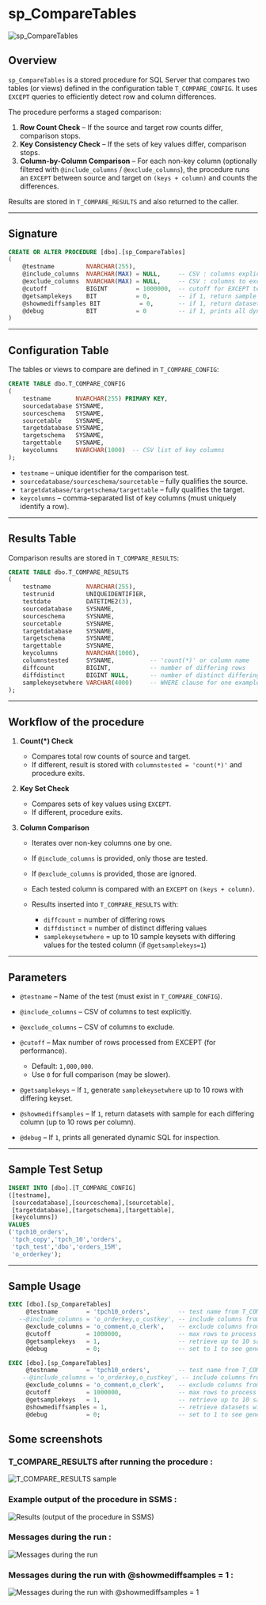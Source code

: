 
# sp\_CompareTables


![sp_CompareTables](images/sp_CompareTables.png)

## Overview

`sp_CompareTables` is a stored procedure for SQL Server that compares two tables (or views) defined in the configuration table `T_COMPARE_CONFIG`.
It uses `EXCEPT` queries to efficiently detect row and column differences.

The procedure performs a staged comparison:

1. **Row Count Check** – If the source and target row counts differ, comparison stops.
2. **Key Consistency Check** – If the sets of key values differ, comparison stops.
3. **Column-by-Column Comparison** – For each non-key column (optionally filtered with `@include_columns` / `@exclude_columns`), the procedure runs an `EXCEPT` between source and target on `(keys + column)` and counts the differences.

Results are stored in `T_COMPARE_RESULTS` and also returned to the caller.

---

## Signature

```sql
CREATE OR ALTER PROCEDURE [dbo].[sp_CompareTables]
(
    @testname         NVARCHAR(255),
    @include_columns  NVARCHAR(MAX) = NULL,     -- CSV : columns explicitly tested
    @exclude_columns  NVARCHAR(MAX) = NULL,     -- CSV : columns to exclude
    @cutoff           BIGINT        = 1000000,  -- cutoff for EXCEPT temp results (0 = no cutoff, use full compare)
    @getsamplekeys    BIT           = 0,        -- if 1, return sample keyset WHERE clause for one differing row
    @showmediffsamples BIT           = 0,       -- if 1, return datasets with sample for each differing column (up to 10 rows per column)
    @debug            BIT           = 0         -- if 1, prints all dynamic SQL generated
)
```

---

## Configuration Table

The tables or views to compare are defined in `T_COMPARE_CONFIG`:

```sql
CREATE TABLE dbo.T_COMPARE_CONFIG
(
    testname       NVARCHAR(255) PRIMARY KEY,
    sourcedatabase SYSNAME,
    sourceschema   SYSNAME,
    sourcetable    SYSNAME,
    targetdatabase SYSNAME,
    targetschema   SYSNAME,
    targettable    SYSNAME,
    keycolumns     NVARCHAR(1000)  -- CSV list of key columns
);
```

* `testname` – unique identifier for the comparison test.
* `sourcedatabase/sourceschema/sourcetable` – fully qualifies the source.
* `targetdatabase/targetschema/targettable` – fully qualifies the target.
* `keycolumns` – comma-separated list of key columns (must uniquely identify a row).

---

## Results Table

Comparison results are stored in `T_COMPARE_RESULTS`:

```sql
CREATE TABLE dbo.T_COMPARE_RESULTS
(
    testname          NVARCHAR(255),
    testrunid         UNIQUEIDENTIFIER,
    testdate          DATETIME2(3),
    sourcedatabase    SYSNAME,
    sourceschema      SYSNAME,
    sourcetable       SYSNAME,
    targetdatabase    SYSNAME,
    targetschema      SYSNAME,
    targettable       SYSNAME,
    keycolumns        NVARCHAR(1000),
    columnstested     SYSNAME,          -- 'count(*)' or column name
    diffcount         BIGINT,           -- number of differing rows
    diffdistinct      BIGINT NULL,      -- number of distinct differing values
    samplekeysetwhere VARCHAR(4000)     -- WHERE clause for one example diff row (if @getsamplekeys=1)
);
```

---

## Workflow of the procedure

1. **Count(\*) Check**

   * Compares total row counts of source and target.
   * If different, result is stored with `columnstested = 'count(*)'` and procedure exits.

2. **Key Set Check**

   * Compares sets of key values using `EXCEPT`.
   * If different, procedure exits.

3. **Column Comparison**

   * Iterates over non-key columns one by one.
   * If `@include_columns` is provided, only those are tested.
   * If `@exclude_columns` is provided, those are ignored.
   * Each tested column is compared with an `EXCEPT` on `(keys + column)`.
   * Results inserted into `T_COMPARE_RESULTS` with:

     * `diffcount` = number of differing rows
     * `diffdistinct` = number of distinct differing values
     * `samplekeysetwhere` = up to 10 sample keysets with differing values for the tested column (if `@getsamplekeys=1`)

---

## Parameters

* `@testname` – Name of the test (must exist in `T_COMPARE_CONFIG`).
* `@include_columns` – CSV of columns to test explicitly.
* `@exclude_columns` – CSV of columns to exclude.
* `@cutoff` – Max number of rows processed from EXCEPT (for performance).

  * Default: `1,000,000`.
  * Use `0` for full comparison (may be slower).
* `@getsamplekeys` – If `1`, generate `samplekeysetwhere` up to 10 rows with differing keyset.
* `@showmediffsamples` – If `1`, return datasets with sample for each differing column (up to 10 rows per column).
* `@debug` – If `1`, prints all generated dynamic SQL for inspection.

---

## Sample Test Setup

```sql
INSERT INTO [dbo].[T_COMPARE_CONFIG] 
([testname],
 [sourcedatabase],[sourceschema],[sourcetable],
 [targetdatabase],[targetschema],[targettable],
 [keycolumns])
VALUES
('tpch10_orders',
 'tpch_copy','tpch_10','orders',
 'tpch_test','dbo','orders_15M',
 'o_orderkey');
```

---

## Sample Usage

```sql
EXEC [dbo].[sp_CompareTables] 
     @testname        = 'tpch10_orders',        -- test name from T_COMPARE_CONFIG (where to find source/target)
   --@include_columns = 'o_orderkey,o_custkey', -- include columns from comparison if needed
     @exclude_columns = 'o_comment,o_clerk',    -- exclude columns from comparison if needed
     @cutoff          = 1000000,                -- max rows to process output from EXCEPT (Nota compare are done on all rows, @cutoff is just for performance and limiting the output in the temp table), setting to 0 will use full dump of EXCEPT
     @getsamplekeys   = 1,                      -- retrieve up to 10 sample keysets for differing rows
     @debug           = 0;                      -- set to 1 to see generated SQL
```

```sql
EXEC [dbo].[sp_CompareTables] 
     @testname        = 'tpch10_orders',        -- test name from T_COMPARE_CONFIG (where to find source/target)
    --@include_columns = 'o_orderkey,o_custkey', -- include columns from comparison if needed
     @exclude_columns = 'o_comment,o_clerk',    -- exclude columns from comparison if needed
     @cutoff          = 1000000,                -- max rows to process output from EXCEPT (Nota compare are done on all rows, @cutoff is just for performance and limiting the output in the temp table), setting to 0 will use full dump of EXCEPT
     @getsamplekeys   = 1,                      -- retrieve up to 10 sample keysets for differing rows
     @showmediffsamples = 1,                    -- retrieve datasets with sample for each differing column (up to 10 rows per column)
     @debug           = 0;                      -- set to 1 to see generated SQL

```

## Some screenshots

### T\_COMPARE\_RESULTS after running the procedure :
![T_COMPARE_RESULTS sample](images/T_COMPARE_RESULTS.jpg)

### Example output of the procedure in SSMS :
![Results (output of the procedure in SSMS)](images/sp_CompareTables_Results.jpg)

### Messages during the run :

![Messages during the run](images/sp_CompareTables_Messages.jpg)

### Messages during the run with @showmediffsamples = 1 :
![Messages during the run with @showmediffsamples = 1](images/sp_CompareTables_showmediffsamples.jpg)